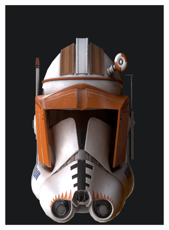 <img src="morten-langelund-jakobsen-officer-gif.gif" height=700px width=700px>

<!-- 
morten-langelund-jakobsen-officer-gif.gif

-->
